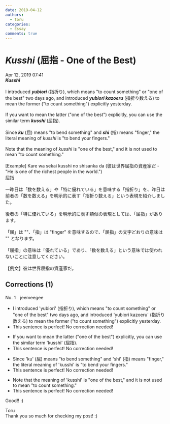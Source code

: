 ```yaml
---
date: 2019-04-12
authors:
  - toru
categories:
  - Essay
comments: true
---
```


# <strong><em>Kusshi</strong></em> (屈指 - One of the Best)
<div class="date">Apr 12, 2019 07:41</div>
<div id="post"><div id="body_show_ori">
<strong><em>Kusshi</strong></em><br/><br/>I introduced <strong><em>yubiori</em></strong> (指折り), which means "to count something" or "one of the best" two days ago, and introduced <strong><em>yubiori kazoeru</em></strong> (指折り数える) to mean the former ("to count something") explicitly yesterday.<br/><br/>If you want to mean the latter ("one of the best") explicitly, you can use the similar term <strong><em>kusshi</em></strong> (屈指).<br/><br/>Since <strong><em>ku</em></strong> (屈) means "to bend something" and <strong><em>shi</em></strong> (指) means "finger," the literal meaning of <em>kusshi</em> is "to bend your fingers."<br/><br/>Note that the meaning of <em>kusshi</em> is "one of the best," and it is not used to mean "to count something."<br/><br/>[Example] Kare wa sekai kusshi no shisanka da (彼は世界屈指の資産家だ - "He is one of the richest people in the world.")
</div></div>

<!-- more -->

<div id="post_ja"><div id="body_show_mo">
屈指<br/><br/>一昨日は「数を数える」や「特に優れている」を意味する「指折り」を、昨日は前者の「数を数える」を明示的に表す「指折り数える」という表現を紹介しました。<br/><br/>後者の「特に優れている」を明示的に表す類似の表現としては、「屈指」があります。<br/><br/>「屈」は ""、「指」は "finger" を意味するので、「屈指」の文字どおりの意味は "" となります。<br/><br/>「屈指」の意味は「優れている」であり、「数を数える」という意味では使われないことに注意してください。<br/><br/>【例文】彼は世界屈指の資産家だ。
</div></div>

## Corrections (1)
<div id="block"><div class="first_name"> No. 1　<span class="just_name">jeemeegee</span></div><div id="block2">
<ul class="correction_field">
<li class="incorrect">I introduced 'yubiori' (指折り), which means "to count something" or "one of the best" two days ago, and introduced 'yubiori kazoeru' (指折り数える) to mean the former ("to count something") explicitly yesterday.</li>
<li class="corrected perfect">This sentence is perfect! No correction needed!</li>
</ul>
<ul class="correction_field">
<li class="incorrect">If you want to mean the latter ("one of the best") explicitly, you can use the similar term 'kusshi' (屈指).</li>
<li class="corrected perfect">This sentence is perfect! No correction needed!</li>
</ul>
<ul class="correction_field">
<li class="incorrect">Since 'ku' (屈) means "to bend something" and 'shi' (指) means "finger," the literal meaning of 'kusshi' is "to bend your fingers."</li>
<li class="corrected perfect">This sentence is perfect! No correction needed!</li>
</ul>
<ul class="correction_field">
<li class="incorrect">Note that the meaning of 'kusshi' is "one of the best," and it is not used to mean "to count something."</li>
<li class="corrected perfect">This sentence is perfect! No correction needed!</li>
</ul>
<p class="comment_small">
 Good!! :)
</p>

</div><div class="name"><span class="just_name">Toru</span><br>
Thank you so much for checking my post! :)
</div>
</div>
